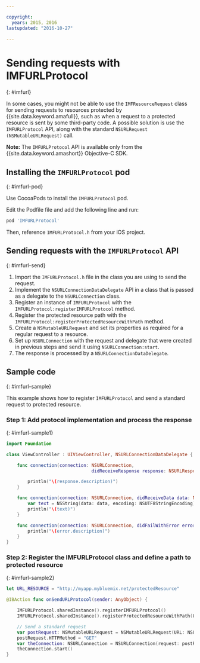```yaml
---

copyright:
  years: 2015, 2016
lastupdated: "2016-10-27"  

---
```

# Sending requests with IMFURLProtocol
{: #imfurl}

In some cases, you might not be able to use the `IMFResourceRequest` class for sending requests to resources protected by {{site.data.keyword.amafull}}, such as when a request to a protected resource is sent by some third-party code. A possible solution is use the `IMFURLProtocol` API, along with the standard `NSURLRequest (NSMutableURLRequest)` call.

**Note:** The  `IMFURLProtocol` API is available only from the  {{site.data.keyword.amashort}} Objective-C SDK.

## Installing the `IMFURLProtocol` pod
{: #imfurl-pod}

Use CocoaPods to install the `IMFURLProtocol` pod. 

Edit the Podfile file and add the following line and run:
```Bash
pod 'IMFURLProtocol'
```

Then, reference `IMFURLProtocol.h` from your iOS project.

## Sending requests with the `IMFURLProtocol` API
{: #imfurl-send}

1. Import the `IMFURLProtocol.h` file in the class you are using to send the request.
2. Implement the `NSURLConnectionDataDelegate` API in a class that is passed as a delegate to the `NSURLConnection` class.
3. Register an instance of `IMFURLProtocol` with the `IMFURLProtocol:registerIMFURLProtocol` method.
4. Register the protected resource path with the `IMFURLProtocol:registerProtectedResourceWithPath` method.
5. Create a `NSMutableURLRequest` and set its properties as required for a regular request to a resource.
6. Set up `NSURLConnection` with the request and delegate that were created in previous steps and send it using `NSURLConnection:start`.
7. The response is processed by a `NSURLConnectionDataDelegate`.

## Sample code
{: #imfurl-sample}

This example shows how to register `IMFURLProtocol` and send a standard request to protected resource.

### Step 1: Add protocol implementation and process the response
{: #imfurl-sample1}
```Swift
import Foundation

class ViewController : UIViewController, NSURLConnectionDataDelegate {

	func connection(connection: NSURLConnection,
								didReceiveResponse response: NSURLResponse) {

		println("\(response.description)")
	}

	func connection(connection: NSURLConnection, didReceiveData data: NSData) {
		var text = NSString(data: data, encoding: NSUTF8StringEncoding)
		println("\(text)")
	}

	func connection(connection: NSURLConnection, didFailWithError error: NSError) {
		println("\(error.description)")
	}
}
```

### Step 2: Register the IMFURLProtocol class and define a path to protected resource
{: #imfurl-sample2}

```Swift
let URL_RESOURCE = "http://myapp.mybluemix.net/protectedResource"

@IBAction func onSendURLProtocol(sender: AnyObject) {

	IMFURLProtocol.sharedInstance().registerIMFURLProtocol()
	IMFURLProtocol.sharedInstance().registerProtectedResourceWithPath(URL_RESOURCE)

	// Send a standard request
	var postRequest: NSMutableURLRequest = NSMutableURLRequest(URL: NSURL(string: URL_RESOURCE)!)
	postRequest.HTTPMethod = "GET"
	var theConnection: NSURLConnection = NSURLConnection(request: postRequest, delegate: self)!
	theConnection.start()
}
```
